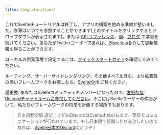 ```yaml
---
title: Congratulations!
---
```


これでSvelteチュートリアルは終了し、アプリの構築を始める準備が整いました。各章はいつでも参照することができます(上のタイトルをクリックするとドロップダウンが表示されます)。または [API リファレンス](https://svelte.jp/docs)、[例](https://svelte.jp/examples)、[ブログ](https://svelte.jp/blog) で学習を続けてください。あなたがTwitterユーザーであれば、[@sveltejs](https://twitter.com/sveltejs)を介して更新情報を得ることができます。

ローカルの開発環境で設定するには、[クイックスタートガイド](https://svelte.jp/docs#getting-started)を確認してみてください。

ルーティング、サーバーサイドレンダリング、その他すべてを含む、より拡張性の高いフレームワークをお探しなら、[SvelteKit](https://kit.svelte.jp)をご覧ください。

最重要: あなたはSvelteコミュニティのメンバーになったので、[友好的なDiscordチャットルームに参加してください](https://svelte.dev/chat)。そこにはSvelteユーザーの仲間がいて、私たちがフレームワークの将来を計画する場所でもあります。

> 日本語翻訳版 追記：上記のDiscordはSvelte本体のもので、英語でコミュニケーションが行われています。もし日本語で質問したり交流したいのであれば、[Svelte日本のDiscord](https://discord.com/invite/YTXq3ZtBbx)にどうぞ！
